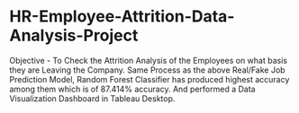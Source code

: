 # HR-Employee-Attrition-Data-Analysis-Project



Objective - To Check the Attrition Analysis of the Employees on what basis they are Leaving the Company. 
Same Process as the above Real/Fake Job Prediction Model,  Random Forest Classifier has produced highest accuracy among them which is of 87.414% accuracy. And performed a Data Visualization Dashboard in Tableau Desktop.
